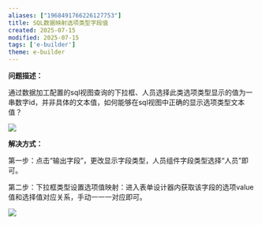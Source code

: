 ```yaml
---
aliases: ["1968491766226127753"]
title: SQL数据映射选项类型字段值
created: 2025-07-15
modified: 2025-07-15
tags: ['e-builder']
theme: e-builder
---
```


**问题描述：**

通过数据加工配置的sql视图查询的下拉框、人员选择此类选项类型显示的值为一串数字id，并非具体的文本值，如何能够在sql视图中正确的显示选项类型文本值？

![](24fc0cb6a87284068c8451c352150624.jpg)

**解决方式：**

第一步：点击“输出字段”，更改显示字段类型，人员组件字段类型选择“人员”即可。

第二步：下拉框类型设置选项值映射：进入表单设计器内获取该字段的选项value值和选择值对应关系，手动一一一对应即可。

![](caba4b62dc7d88404996698b7632eb0b.jpg)